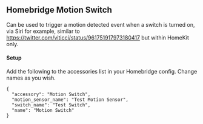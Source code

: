 ## Homebridge Motion Switch

Can be used to trigger a motion detected event when a switch is turned on, via Siri for example, similar to https://twitter.com/viticci/status/961751917973180417 but within HomeKit only.

#### Setup

Add the following to the accessories list in your Homebridge config. Change names as you wish.

```
{
  "accessory": "Motion Switch",
  "motion_sensor_name": "Test Motion Sensor",
  "switch_name": "Test Switch",
  "name": "Motion Switch"
}
```
